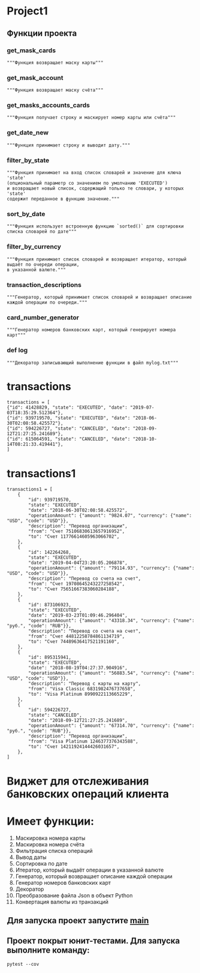 # Project1
## Функции проекта
### get_mask_cards
    """Функция возвращает маску карты"""

### get_mask_account
    """Функция возвращает маску счёта"""

### get_masks_accounts_cards
    """Функция получает строку и маскирует номер карты или счёта"""

### get_date_new
    """Функция принимает строку и выводит дату."""

### filter_by_state
    """Функция принимает на вход список словарей и значение для ключа 'state'
    (опциональный параметр со значением по умолчанию 'EXECUTED')
    и возвращает новый список, содержащий только те словари, у которыx 'state' 
    содержит переданное в функцию значение."""

### sort_by_date
    """Функция использует встроенную функцию `sorted()` для сортировки списка словарей по дате"""

### filter_by_currency
    """Функция принимает список словарей и возвращает итератор, который выдаёт по очереди операции,
    в указанной валюте."""
### transaction_descriptions
    """Генератор, который принимает список словарей и возвращает описание каждой операции по очереди."""
### card_number_generator
    """Генератор номеров банковских карт, который генерирует номера карт"""
### def log
    """Декоратор записывающий выполнение функции в файл mylog.txt"""

# transactions
    transactions = [
    {"id": 41428829, "state": "EXECUTED", "date": "2019-07-03T18:35:29.512364"},
    {"id": 939719570, "state": "EXECUTED", "date": "2018-06-30T02:08:58.425572"},
    {"id": 594226727, "state": "CANCELED", "date": "2018-09-12T21:27:25.241689"},
    {"id": 615064591, "state": "CANCELED", "date": "2018-10-14T08:21:33.419441"},
    ]
# transactions1
    transactions1 = [
        {
            "id": 939719570,
            "state": "EXECUTED",
            "date": "2018-06-30T02:08:58.425572",
            "operationAmount": {"amount": "9824.07", "currency": {"name": "USD", "code": "USD"}},
            "description": "Перевод организации",
            "from": "Счет 75106830613657916952",
            "to": "Счет 11776614605963066702",
        },
        {
            "id": 142264268,
            "state": "EXECUTED",
            "date": "2019-04-04T23:20:05.206878",
            "operationAmount": {"amount": "79114.93", "currency": {"name": "USD", "code": "USD"}},
            "description": "Перевод со счета на счет",
            "from": "Счет 19708645243227258542",
            "to": "Счет 75651667383060284188",
        },
        {
            "id": 873106923,
            "state": "EXECUTED",
            "date": "2019-03-23T01:09:46.296404",
            "operationAmount": {"amount": "43318.34", "currency": {"name": "руб.", "code": "RUB"}},
            "description": "Перевод со счета на счет",
            "from": "Счет 44812258784861134719",
            "to": "Счет 74489636417521191160",
        },
        {
            "id": 895315941,
            "state": "EXECUTED",
            "date": "2018-08-19T04:27:37.904916",
            "operationAmount": {"amount": "56883.54", "currency": {"name": "USD", "code": "USD"}},
            "description": "Перевод с карты на карту",
            "from": "Visa Classic 6831982476737658",
            "to": "Visa Platinum 8990922113665229",
        },
        {
            "id": 594226727,
            "state": "CANCELED",
            "date": "2018-09-12T21:27:25.241689",
            "operationAmount": {"amount": "67314.70", "currency": {"name": "руб.", "code": "RUB"}},
            "description": "Перевод организации",
            "from": "Visa Platinum 1246377376343588",
            "to": "Счет 14211924144426031657",
        },
    ]
# Виджет для отслеживания банковских операций клиента
# Имеет функции:
1. Маскировка номера карты
2. Маскировка номера счёта
3. Фильтрация списка операций
4. Вывод даты
5. Сортировка по дате
6. Итератор, который выдаёт операции в указанной валюте
7. Генератор, который возвращает описание каждой операции
8. Генератор номеров банковских карт
9. Декоратор
10. Преобразование файла Json в объект Python
11. Конвертация валюты из транзакций 
## Для запуска проект запустите [main](https://github.com/Dimon4ik812/homework/blob/feature/homework_10_1/main.py)
## Проект покрыт юнит-тестами. Для запуска выполните команду:
```
pytest --cov
```